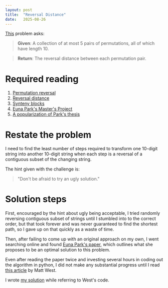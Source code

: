 ```yaml
---
layout: post
title:  "Reversal Distance"
date:   2025-08-26
---
```


[This](https://rosalind.info/problems/rear/) problem asks:

> **Given**: A collection of at most 5 pairs of permutations, all of which have length 10.

> **Return**: The reversal distance between each permutation pair.

<!--break-->

# Required reading
1. [Permutation reversal](https://rosalind.info/glossary/reversal/)
2. [Reversal distance](https://rosalind.info/glossary/reversal-distance/)
3. [Synteny blocks](https://rosalind.info/glossary/synteny-block/)
4. [Euna Park's Master's Project](https://scholarworks.sjsu.edu/etd_projects/104/)
5. [A popularization of Park's thesis](https://medium.com/@matthewwestmk/calculating-reversal-distance-using-parks-exact-greedy-algorithm-87c62d690eef)

# Restate the problem
I need to find the least number of steps required to transform one 10-digit string into another 10-digit string when each step is a reversal of a contiguous subset of the changing string.

The hint given with the challenge is: 
> "Don't be afraid to try an ugly solution."

# Solution steps
First, encouraged by the hint about ugly being acceptable, I tried randomly reversing contiguous subset of strings until I stumbled into to the correct order, but that took forever and was never guaranteed to find the shortest path, so I gave up on that quickly as a waste of time.

Then, after failing to come up with an original approach on my own, I went searching online and found [Euna Park's paper](https://scholarworks.sjsu.edu/etd_projects/104/), which outlines what she proposes to be an optimal solution to this problem.

Even after reading the paper twice and investing several hours in coding out the algorithm in python, I did not make any substantial progress until I read 
[this article](https://medium.com/@matthewwestmk/calculating-reversal-distance-using-parks-exact-greedy-algorithm-87c62d690eef) by Matt West.

I wrote [my solution](https://github.com/rmbryan71/rosalind/blob/main/solution-code/rear.py) while referring to West's code.